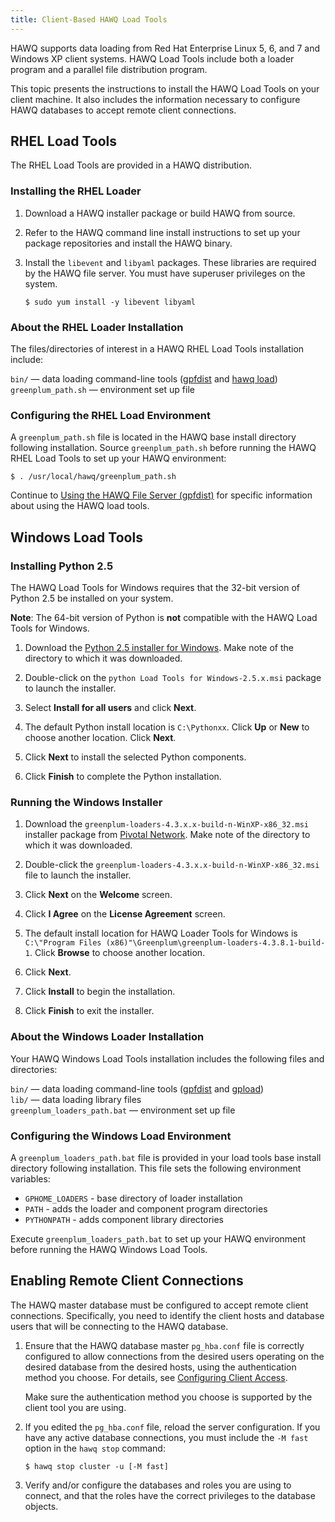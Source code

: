 ```yaml
---
title: Client-Based HAWQ Load Tools
---
```


<!--
Licensed to the Apache Software Foundation (ASF) under one
or more contributor license agreements.  See the NOTICE file
distributed with this work for additional information
regarding copyright ownership.  The ASF licenses this file
to you under the Apache License, Version 2.0 (the
"License"); you may not use this file except in compliance
with the License.  You may obtain a copy of the License at

  http://www.apache.org/licenses/LICENSE-2.0

Unless required by applicable law or agreed to in writing,
software distributed under the License is distributed on an
"AS IS" BASIS, WITHOUT WARRANTIES OR CONDITIONS OF ANY
KIND, either express or implied.  See the License for the
specific language governing permissions and limitations
under the License.
-->
HAWQ supports data loading from Red Hat Enterprise Linux 5, 6, and 7 and Windows XP client systems. HAWQ Load Tools include both a loader program and a parallel file distribution program.

This topic presents the instructions to install the HAWQ Load Tools on your client machine. It also includes the information necessary to configure HAWQ databases to accept remote client connections.

## RHEL Load Tools<a id="installloadrunrhel"></a>

The RHEL Load Tools are provided in a HAWQ distribution. 


### Installing the RHEL Loader<a id="installloadrunux"></a>

1. Download a HAWQ installer package or build HAWQ from source.
 
2. Refer to the HAWQ command line install instructions to set up your package repositories and install the HAWQ binary.

3. Install the `libevent` and `libyaml` packages. These libraries are required by the HAWQ file server. You must have superuser privileges on the system.

    ``` shell
    $ sudo yum install -y libevent libyaml
    ```

### About the RHEL Loader Installation<a id="installrhelloadabout"></a>

The files/directories of interest in a HAWQ RHEL Load Tools installation include:

`bin/` — data loading command-line tools ([gpfdist](../../reference/cli/admin_utilities/gpfdist.html) and [hawq load](../../reference/cli/admin_utilities/hawqload/index.html))   
`greenplum_path.sh` — environment set up file

### Configuring the RHEL Load Environment<a id="installloadrhelcfgenv"></a>

A `greenplum_path.sh` file is located in the HAWQ base install directory following installation. Source `greenplum_path.sh` before running the HAWQ RHEL Load Tools to set up your HAWQ environment:

``` shell
$ . /usr/local/hawq/greenplum_path.sh
```

Continue to [Using the HAWQ File Server (gpfdist)](g-using-the-hawq-file-server--gpfdist-/index.html) for specific information about using the HAWQ load tools.

## Windows Load Tools<a id="installloadrunwin"></a>

### Installing Python 2.5<a id="installpythonwin"></a>
The HAWQ Load Tools for Windows requires that the 32-bit version of Python 2.5 be installed on your system. 

**Note**: The 64-bit version of Python is **not** compatible with the HAWQ Load Tools for Windows.

1. Download the [Python 2.5 installer for Windows](https://www.python.org/downloads/).  Make note of the directory to which it was downloaded.

2. Double-click on the `python Load Tools for Windows-2.5.x.msi` package to launch the installer.
3. Select **Install for all users** and click **Next**.
4. The default Python install location is `C:\Pythonxx`. Click **Up** or **New** to choose another location. Click **Next**.
5. Click **Next** to install the selected Python components.
6. Click **Finish** to complete the Python installation.


### Running the Windows Installer<a id="installloadrunwin"></a>

1. Download the `greenplum-loaders-4.3.x.x-build-n-WinXP-x86_32.msi` installer package from [Pivotal Network](https://network.pivotal.io/products/pivotal-gpdb). Make note of the directory to which it was downloaded.
 
2. Double-click the `greenplum-loaders-4.3.x.x-build-n-WinXP-x86_32.msi` file to launch the installer.
3. Click **Next** on the **Welcome** screen.
4. Click **I Agree** on the **License Agreement** screen.
5. The default install location for HAWQ Loader Tools for Windows is `C:\"Program Files (x86)"\Greenplum\greenplum-loaders-4.3.8.1-build-1`. Click **Browse** to choose another location.
6. Click **Next**.
7. Click **Install** to begin the installation.
8. Click **Finish** to exit the installer.

    
### About the Windows Loader Installation<a id="installloadabout"></a>
Your HAWQ Windows Load Tools installation includes the following files and directories:

`bin/` — data loading command-line tools ([gpfdist](http://gpdb.docs.pivotal.io/4380/client_tool_guides/load/unix/gpfdist.html) and [gpload](http://gpdb.docs.pivotal.io/4380/client_tool_guides/load/unix/gpload/index.html))  
`lib/` — data loading library files  
`greenplum_loaders_path.bat` — environment set up file


### Configuring the Windows Load Environment<a id="installloadcfgenv"></a>

A `greenplum_loaders_path.bat` file is provided in your load tools base install directory following installation. This file sets the following environment variables:

- `GPHOME_LOADERS` - base directory of loader installation
- `PATH` - adds the loader and component program directories
- `PYTHONPATH` - adds component library directories

Execute `greenplum_loaders_path.bat` to set up your HAWQ environment before running the HAWQ Windows Load Tools.
 

## Enabling Remote Client Connections<a id="installloadenableclientconn"></a>
The HAWQ master database must be configured to accept remote client connections.  Specifically, you need to identify the client hosts and database users that will be connecting to the HAWQ database.

1. Ensure that the HAWQ database master `pg_hba.conf` file is correctly configured to allow connections from the desired users operating on the desired database from the desired hosts, using the authentication method you choose. For details, see [Configuring Client Access](../../clientaccess/client_auth.html#topic2).

    Make sure the authentication method you choose is supported by the client tool you are using.
    
2. If you edited the `pg_hba.conf` file, reload the server configuration. If you have any active database connections, you must include the `-M fast` option in the `hawq stop` command:

    ``` shell
    $ hawq stop cluster -u [-M fast]
    ```
   

3. Verify and/or configure the databases and roles you are using to connect, and that the roles have the correct privileges to the database objects.